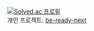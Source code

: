 [![Solved.ac 프로필](http://mazassumnida.wtf/api/generate_badge?boj=seonh4996)](https://solved.ac/seonh4996)
<br/>
개인 프로젝트: [be-ready-next](https://be-ready-next.com/)
